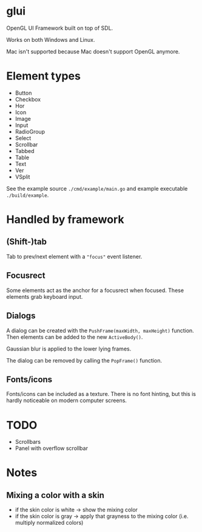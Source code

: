 # glui
OpenGL UI Framework built on top of SDL.

Works on both Windows and Linux.

Mac isn't supported because Mac doesn't support OpenGL anymore.

# Element types

* Button
* Checkbox
* Hor
* Icon
* Image
* Input
* RadioGroup
* Select
* Scrollbar
* Tabbed
* Table
* Text
* Ver
* VSplit

See the example source `./cmd/example/main.go` and example executable `./build/example`.

# Handled by framework

## (Shift-)tab
Tab to prev/next element with a `"focus"` event listener.

## Focusrect
Some elements act as the anchor for a focusrect when focused. These elements grab keyboard input.

## Dialogs
A dialog can be created with the `PushFrame(maxWidth, maxHeight)` function. Then elements can be added to the new `ActiveBody()`. 

Gaussian blur is applied to the lower lying frames.

The dialog can be removed by calling the `PopFrame()` function.

## Fonts/icons
Fonts/icons can be included as a texture. There is no font hinting, but this is hardly noticeable on modern computer screens.

# TODO
* Scrollbars
* Panel with overflow scrollbar

# Notes
## Mixing a color with a skin
* if the skin color is white -> show the mixing color
* if the skin color is gray -> apply that grayness to the mixing color (i.e. multiply normalized colors)
